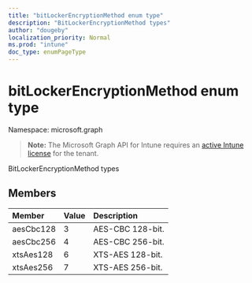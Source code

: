 ```yaml
---
title: "bitLockerEncryptionMethod enum type"
description: "BitLockerEncryptionMethod types"
author: "dougeby"
localization_priority: Normal
ms.prod: "intune"
doc_type: enumPageType
---
```


# bitLockerEncryptionMethod enum type

Namespace: microsoft.graph

> **Note:** The Microsoft Graph API for Intune requires an [active Intune license](https://go.microsoft.com/fwlink/?linkid=839381) for the tenant.

BitLockerEncryptionMethod types

## Members
|Member|Value|Description|
|:---|:---|:---|
|aesCbc128|3|AES-CBC 128-bit.|
|aesCbc256|4|AES-CBC 256-bit.|
|xtsAes128|6|XTS-AES 128-bit.|
|xtsAes256|7|XTS-AES 256-bit.|



